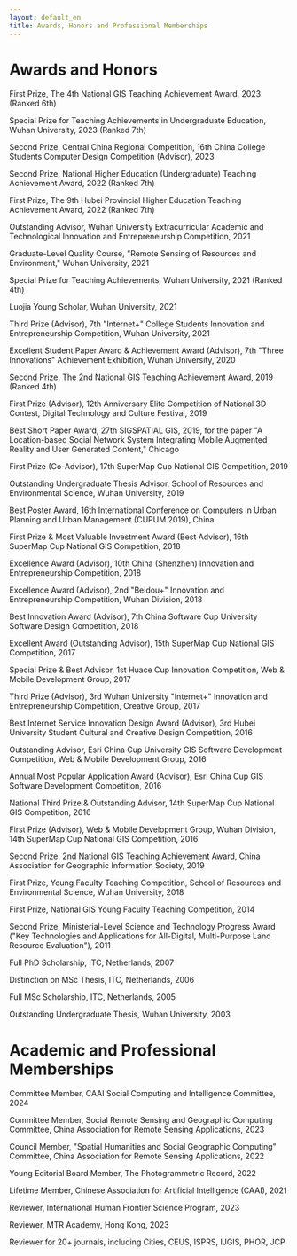 ```yaml
---
layout: default_en
title: Awards, Honors and Professional Memberships 
---
```

# Awards and Honors

First Prize, The 4th National GIS Teaching Achievement Award, 2023 (Ranked 6th)

Special Prize for Teaching Achievements in Undergraduate Education, Wuhan University, 2023 (Ranked 7th)

Second Prize, Central China Regional Competition, 16th China College Students Computer Design Competition (Advisor), 2023

Second Prize, National Higher Education (Undergraduate) Teaching Achievement Award, 2022 (Ranked 7th)

First Prize, The 9th Hubei Provincial Higher Education Teaching Achievement Award, 2022 (Ranked 7th)

Outstanding Advisor, Wuhan University Extracurricular Academic and Technological Innovation and Entrepreneurship Competition, 2021

Graduate-Level Quality Course, "Remote Sensing of Resources and Environment," Wuhan University, 2021

Special Prize for Teaching Achievements, Wuhan University, 2021 (Ranked 4th)

Luojia Young Scholar, Wuhan University, 2021

Third Prize (Advisor), 7th "Internet+" College Students Innovation and Entrepreneurship Competition, Wuhan University, 2021

Excellent Student Paper Award & Achievement Award (Advisor), 7th "Three Innovations" Achievement Exhibition, Wuhan University, 2020

Second Prize, The 2nd National GIS Teaching Achievement Award, 2019 (Ranked 4th)

First Prize (Advisor), 12th Anniversary Elite Competition of National 3D Contest, Digital Technology and Culture Festival, 2019

Best Short Paper Award, 27th SIGSPATIAL GIS, 2019, for the paper "A Location-based Social Network System Integrating Mobile Augmented Reality and User Generated Content," Chicago

First Prize (Co-Advisor), 17th SuperMap Cup National GIS Competition, 2019

Outstanding Undergraduate Thesis Advisor, School of Resources and Environmental Science, Wuhan University, 2019

Best Poster Award, 16th International Conference on Computers in Urban Planning and Urban Management (CUPUM 2019), China

First Prize & Most Valuable Investment Award (Best Advisor), 16th SuperMap Cup National GIS Competition, 2018

Excellence Award (Advisor), 10th China (Shenzhen) Innovation and Entrepreneurship Competition, 2018

Excellence Award (Advisor), 2nd "Beidou+" Innovation and Entrepreneurship Competition, Wuhan Division, 2018

Best Innovation Award (Advisor), 7th China Software Cup University Software Design Competition, 2018

Excellent Award (Outstanding Advisor), 15th SuperMap Cup National GIS Competition, 2017

Special Prize & Best Advisor, 1st Huace Cup Innovation Competition, Web & Mobile Development Group, 2017

Third Prize (Advisor), 3rd Wuhan University "Internet+" Innovation and Entrepreneurship Competition, Creative Group, 2017

Best Internet Service Innovation Design Award (Advisor), 3rd Hubei University Student Cultural and Creative Design Competition, 2016

Outstanding Advisor, Esri China Cup University GIS Software Development Competition, Web & Mobile Development Group, 2016

Annual Most Popular Application Award (Advisor), Esri China Cup GIS Software Development Competition, 2016

National Third Prize & Outstanding Advisor, 14th SuperMap Cup National GIS Competition, 2016

First Prize (Advisor), Web & Mobile Development Group, Wuhan Division, 14th SuperMap Cup National GIS Competition, 2016

Second Prize, 2nd National GIS Teaching Achievement Award, China Association for Geographic Information Society, 2019

First Prize, Young Faculty Teaching Competition, School of Resources and Environmental Science, Wuhan University, 2018

First Prize, National GIS Young Faculty Teaching Competition, 2014

Second Prize, Ministerial-Level Science and Technology Progress Award ("Key Technologies and Applications for All-Digital, Multi-Purpose Land Resource Evaluation"), 2011

Full PhD Scholarship, ITC, Netherlands, 2007

Distinction on MSc Thesis, ITC, Netherlands, 2006

Full MSc Scholarship, ITC, Netherlands, 2005

Outstanding Undergraduate Thesis, Wuhan University, 2003

# Academic and Professional Memberships 

Committee Member, CAAI Social Computing and Intelligence Committee, 2024

Committee Member, Social Remote Sensing and Geographic Computing Committee, China Association for Remote Sensing Applications, 2023

Council Member, "Spatial Humanities and Social Geographic Computing" Committee, China Association for Remote Sensing Applications, 2022

Young Editorial Board Member, The Photogrammetric Record, 2022

Lifetime Member, Chinese Association for Artificial Intelligence (CAAI), 2021

Reviewer, International Human Frontier Science Program, 2023

Reviewer, MTR Academy, Hong Kong, 2023

Reviewer for 20+ journals, including Cities, CEUS, ISPRS, IJGIS, PHOR, JCP